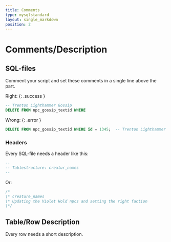 ```yaml
---
title: Comments
type: mysqlstandard
layout: single_markdown
position: 2
---
```

# Comments/Description

## SQL-files

Comment your script and set these comments in a single line above the part.

Right:
{: .success }

```sql
-- Trenton Lighthammer Gossip
DELETE FROM npc_gossip_textid WHERE
```

Wrong:
{: .error }

```sql
DELETE FROM npc_gossip_textid WHERE id = 1345;  -- Trenton Lighthammer Gossip
```

### Headers

Every SQL-file needs a header like this:

```sql
--
-- Tablestructure: creatur_names
--
```

Or:

```sql
/* 
\* creature_names
\* Updating the Violet Hold npcs and setting the right faction
\*/
```

## Table/Row Description

Every row needs a short description.
